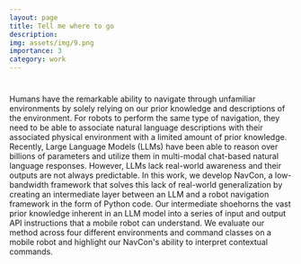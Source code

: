 ```yaml
---
layout: page
title: Tell me where to go 
description: 
img: assets/img/9.png
importance: 3
category: work
---
```


<h1 class="post-title"> <a href="https://arxiv.org/pdf/2306.09523.pdf" target="_blank" rel="noopener noreferrer" class="float-right"><i class="fas fa-file-pdf"></i></a></h1>



Humans have the remarkable ability to navigate through unfamiliar environments by solely relying on our prior knowledge and descriptions of the environment. For robots to perform the same type of navigation, they need to be able to associate natural language descriptions with their associated physical environment with a limited amount of prior knowledge. Recently, Large Language Models (LLMs) have been able to reason over billions of parameters and utilize them in multi-modal chat-based natural language responses. However, LLMs lack real-world awareness and their outputs are not always predictable. In this work, we develop NavCon, a low-bandwidth framework that solves this lack of real-world generalization by creating an intermediate layer between an LLM and a robot navigation framework in the form of Python code. Our intermediate shoehorns the vast prior knowledge inherent in an LLM model into a series of input and output API instructions that a mobile robot can understand. We evaluate our method across four different environments and command classes on a mobile robot and highlight our NavCon's ability to interpret contextual commands.
